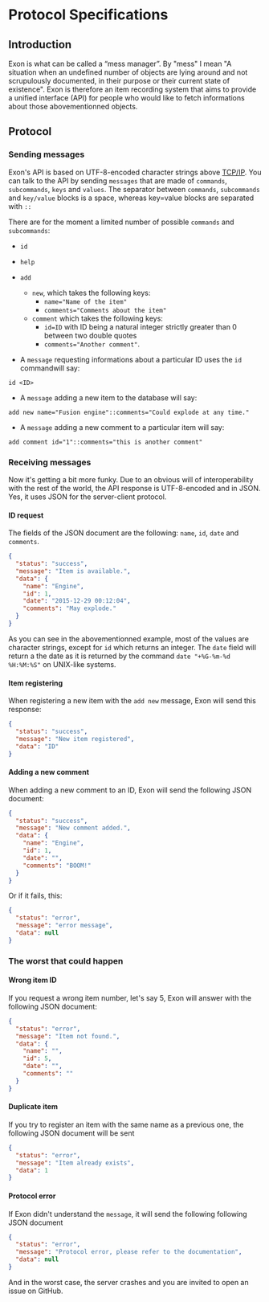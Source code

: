 Protocol Specifications
=======================

Introduction
--------

Exon is what can be called a “mess manager”. By "mess" I mean "A situation when an undefined number of objects are lying around and not scrupulously
documented, in their purpose or their current state of existence".
Exon is therefore an item recording system that aims to provide a unified interface (API) for people who would like to fetch informations about those
abovementionned objects.

Protocol
--------

### Sending messages

Exon's API is based on UTF-8-encoded character strings above [TCP/IP](https://en.wikipedia.org/wiki/Internet_protocol_suite).
You can talk to the API by sending `messages` that are made of `commands`, `subcommands`, `keys` and `values`.
The separator between `commands`, `subcommands` and `key/value` blocks is a space, whereas key=value blocks are separated with `::`

There are for the moment a limited number of possible `commands` and `subcommands`:

* `id`
* `help`
* `add`
    * `new`, which takes the following keys:
        * `name="Name of the item"`
        * `comments="Comments about the item"`
    * `comment` which takes the following keys:
        * `id=ID` with ID being a natural integer strictly greater than 0 between two double quotes
        * `comments="Another comment"`.

* A `message` requesting informations about a particular ID uses the `id` commandwill say:

`id <ID>`

* A `message` adding a new item to the database will say:

`add new name="Fusion engine"::comments="Could explode at any time."`

* A `message` adding a new comment to a particular item will say:

`add comment id="1"::comments="this is another comment"`

### Receiving messages
Now it's getting a bit more funky. Due to an obvious will of interoperability with the rest of the world, the API response is UTF-8-encoded and in JSON.
Yes, it uses JSON for the server-client protocol.

#### ID request
The fields of the JSON document are the following: `name`, `id`, `date` and `comments`.


```JSON
{
  "status": "success",
  "message": "Item is available.",
  "data": {
    "name": "Engine",
    "id": 1,
    "date": "2015-12-29 00:12:04",
    "comments": "May explode."
  }
}
```
As you can see in the abovementionned example, most of the values are character strings, except for `id` which returns an integer. The `date` field will return a
the date as it is returned by the command `date "+%G-%m-%d %H:%M:%S"` on UNIX-like systems.

#### Item registering

When registering a new item with the `add new` message, Exon will send this response:

```JSON
{
  "status": "success",
  "message": "New item registered",
  "data": "ID"
}
```

#### Adding a new comment

When adding a new comment to an ID, Exon will send the following JSON document:

```JSON
{
  "status": "success",
  "message": "New comment added.",
  "data": {
    "name": "Engine",
    "id": 1,
    "date": "",
    "comments": "BOOM!"
  }
}
```
Or if it fails, this:

```JSON
{
  "status": "error",
  "message": "error message",
  "data": null
}
```

### The worst that could happen

#### Wrong item ID

If you request a wrong item number, let's say 5, Exon will answer with the following JSON document:

```JSON
{
  "status": "error",
  "message": "Item not found.",
  "data": {
    "name": "",
    "id": 5,
    "date": "",
    "comments": ""
  }
}
```
#### Duplicate item

If you try to register an item with the same name as a previous one, the following JSON document will be sent

```JSON
{
  "status": "error",
  "message": "Item already exists",
  "data": 1
}
```
#### Protocol error

If Exon didn't understand the `message`, it will send the following following JSON document

```JSON
{
  "status": "error",
  "message": "Protocol error, please refer to the documentation",
  "data": null
}
```

And in the worst case, the server crashes and you are invited to open an issue on GitHub.

